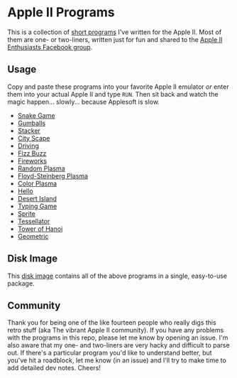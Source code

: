 # Apple II Programs
This is a collection of [short programs](short-programs) I've written for the Apple II. Most of them are one- or two-liners, written just for fun and shared to the [Apple II Enthusiasts Facebook group](https://www.facebook.com/groups/5251478676/).

## Usage
Copy and paste these programs into your favorite Apple II emulator _or_ enter them into your actual Apple II and type `RUN`. Then sit back and watch the magic happen... slowly... because Applesoft is slow.

* [Snake Game](short-programs/snake-game.md)
* [Gumballs](short-programs/gumballs.md)
* [Stacker](short-programs/stacker.md)
* [City Scape](short-programs/city-scape.md)
* [Driving](short-programs/driving.md)
* [Fizz Buzz](short-programs/fizzbuzz.md)
* [Fireworks](short-programs/fireworks.md)
* [Random Plasma](short-programs/random-plasma.md)
* [Floyd-Steinberg Plasma](short-programs/floyd-steinberg-plasma.md)
* [Color Plasma](short-programs/color-plasma.md)
* [Hello](short-programs/hello.md)
* [Desert Island](short-programs/desert-island.md)
* [Typing Game](short-programs/typing-game.md)
* [Sprite](short-programs/sprite.md)
* [Tessellator](short-programs/tessellator.md)
* [Tower of Hanoi](short-programs/tower-of-hanoi.md)
* [Geometric](short-programs/geometric.md)

## Disk Image
This [disk image](short-programs/short-programs.dsk) contains all of the above programs in a single, easy-to-use package.

## Community
Thank you for being one of the like fourteen people who really digs this retro stuff (aka The vibrant Apple II community). If you have any problems with the programs in this repo, please let me know by opening an issue. I'm also aware that my one- and two-liners are very hacky and difficult to parse out. If there's a particular program you'd like to understand better, but you've hit a roadblock, let me know (in an issue) and I'll try to make time to add detailed dev notes. Cheers!
